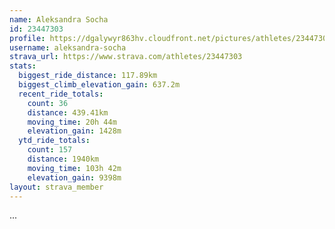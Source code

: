 ```yaml
---
name: Aleksandra Socha
id: 23447303
profile: https://dgalywyr863hv.cloudfront.net/pictures/athletes/23447303/14745546/4/large.jpg
username: aleksandra-socha
strava_url: https://www.strava.com/athletes/23447303
stats:
  biggest_ride_distance: 117.89km
  biggest_climb_elevation_gain: 637.2m
  recent_ride_totals:
    count: 36
    distance: 439.41km
    moving_time: 20h 44m
    elevation_gain: 1428m
  ytd_ride_totals:
    count: 157
    distance: 1940km
    moving_time: 103h 42m
    elevation_gain: 9398m
layout: strava_member
--- 
```

...
